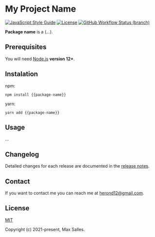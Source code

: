 # My Project Name

[![JavaScript Style Guide](https://img.shields.io/badge/code_style-standard-brightgreen.svg)](https://standardjs.com)
[![License](https://img.shields.io/github/license/maxsalles/js-package-template.svg)](LICENSE)
[![GitHub Workflow Status (branch)](https://img.shields.io/github/workflow/status/maxsalles/js-package-template/test/master)](https://github.com/maxsalles/js-package-template/actions?query=workflow%3Atest+branch%3Amaster)

**Package name** is a (...).

## Prerequisites

You will need [Node.js](https://nodejs.org/) **version 12+**.

## Instalation

npm:

```
npm install {{package-name}}
```

yarn:

```
yarn add {{package-name}}
```

## Usage

...

## Changelog

Detailed changes for each release are documented in the [release notes](https://github.com/maxsalles/js-package-template/releases).

## Contact

If you want to contact me you can reach me at <herond12@gmail.com>.

## License

[MIT](LICENSE)

Copyright (c) 2021-present, Max Salles.
